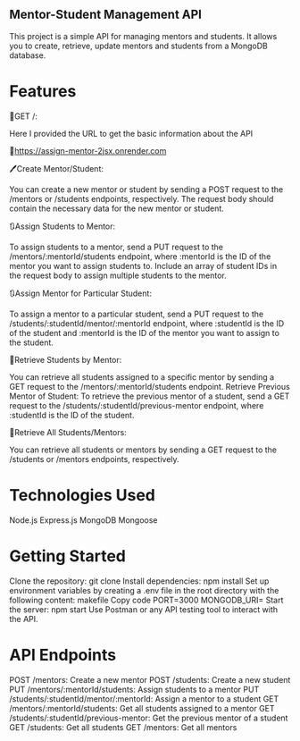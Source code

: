 ## Mentor-Student Management API
This project is a simple API for managing mentors and students. It allows you to create, retrieve, update mentors and students from a MongoDB database.

# Features
📖GET /:

Here I provided the URL to get the basic information about the API

🔗https://assign-mentor-2jsx.onrender.com

🖊️Create Mentor/Student:

You can create a new mentor or student by sending a POST request to the /mentors or /students endpoints, respectively. The request body should contain the necessary data for the new mentor or student.

🔃Assign Students to Mentor:

To assign students to a mentor, send a PUT request to the /mentors/:mentorId/students endpoint, where :mentorId is the ID of the mentor you want to assign students to. Include an array of student IDs in the request body to assign multiple students to the mentor.

🔃Assign Mentor for Particular Student:

To assign a mentor to a particular student, send a PUT request to the /students/:studentId/mentor/:mentorId endpoint, where :studentId is the ID of the student and :mentorId is the ID of the mentor you want to assign to the student.

📖Retrieve Students by Mentor:

You can retrieve all students assigned to a specific mentor by sending a GET request to the /mentors/:mentorId/students endpoint.
Retrieve Previous Mentor of Student: To retrieve the previous mentor of a student, send a GET request to the /students/:studentId/previous-mentor endpoint, where :studentId is the ID of the student.

📖Retrieve All Students/Mentors:

You can retrieve all students or mentors by sending a GET request to the /students or /mentors endpoints, respectively.

# Technologies Used
Node.js
Express.js
MongoDB
Mongoose
# Getting Started
Clone the repository: git clone <repository-url>
Install dependencies: npm install
Set up environment variables by creating a .env file in the root directory with the following content:
makefile
Copy code
PORT=3000
MONGODB_URI=<your-mongodb-uri>
Start the server: npm start
Use Postman or any API testing tool to interact with the API.

# API Endpoints
POST /mentors: Create a new mentor
POST /students: Create a new student
PUT /mentors/:mentorId/students: Assign students to a mentor
PUT /students/:studentId/mentor/:mentorId: Assign a mentor to a student
GET /mentors/:mentorId/students: Get all students assigned to a mentor
GET /students/:studentId/previous-mentor: Get the previous mentor of a student
GET /students: Get all students
GET /mentors: Get all mentors






